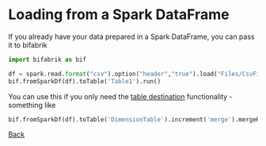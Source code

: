 # Loading from a Spark DataFrame

If you already have your data prepared in a Spark DataFrame, you can pass it to bifabrik

```python
import bifabrik as bif

df = spark.read.format("csv").option("header","true").load("Files/CsvFiles/annual-enterprise-survey-2021.csv")
bif.fromSparkDf(df).toTable('Table1').run()
```
You can use this if you only need the [table destination](dst_table.md) functionality - something like

```python
bif.fromSparkDf(df).toTable('DimensionTable').increment('merge').mergeKeyColumns(['Code']).identityColumnPattern('{tablename}ID').run()
```

[Back](../index.md)
